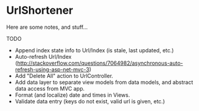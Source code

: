 # UrlShortener

Here are some notes, and stuff...

TODO

+ Append index state info to Url/Index (is stale, last updated, etc.)
+ Auto-refresh Url/Index (http://stackoverflow.com/questions/7064982/asynchronous-auto-refresh-using-asp-net-mvc-3)
+ Add "Delete All" action to UrlController.
+ Add data layer to separate view models from data models, and abstract data access from MVC app.
+ Format (and localize) date and times in Views.
+ Validate data entry (keys do not exist, valid url is given, etc.)